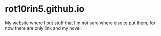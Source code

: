 # rot10rin5.github.io

My website where I put stuff that I'm not sure where else to put them, for now there are only link and my novel.


